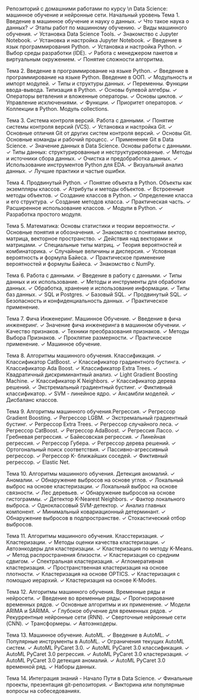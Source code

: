 Репозиторий с домашними работами по курсу \n
Data Science: машинное обучение и нейронные сети.
Начальный уровень
Тема 1. Введение в машинное обучение и науку о данных.
✓ Что такое наука о данных?
✓ Этапы работ по машинному обучению.
✓ Виды машинного обучения.
✓ Установка Data Science Tools.
✓ Знакомство с Jupyter Notebook.
✓ Установка и настройка Jupyter Notebook.
✓ Введение в язык программирования Python.
✓ Установка и настройка Python.
✓ Выбор среды разработки (IDE).
✓ Работа с менеджером пакетов и виртуальным окружением.
✓ Понятие сложности алгоритма.

Тема 2. Введение в программирование на языке Python.
✓ Введение в программирование на языке Python. Введение в ООП.
✓ Модульность и импорт модулей.
✓ Типы и структуры данных.
✓ Переменны. Функции ввода-вывода. Типизация в Python.
✓ Основы булевой алгебры.
✓ Операторы ветвления и вложенные операторы.
✓ Основы циклов.
✓ Управление исключениями.
✓ Функции.
✓ Приоритет операторов.
✓ Коллекции в Python. Модуль collections.

Тема 3. Система контроля версий. Работа с данными.
✓ Понятие системы контроля версий (VCS).
✓ Установка и настройка Git.
✓ Основные отличия Git от других систем контроля версий.
✓ Основы Git. Основные команды и рабочий процесс.
✓ Применение Git в Data Science.
✓ Значение данных в Data Science. Основы работы с данными.
✓ Типы данных: структурированные и неструктурированные.
✓ Методы и источники сбора данных.
✓ Очистка и предобработка данных.
✓ Использование инструментов Python для EDA.
✓ Визуальный анализ данных.
✓ Лучшие практики и частые ошибки.

Тема 4. Продвинутый Python.
✓ Понятие объекта в Python. Объекты как экземпляры классов.
✓ Атрибуты и методы объектов.
✓ Встроенные методы объектов.
✓ Создание классов в Python.
✓ Определение класса и его структура.
✓ Создание методов класса.
✓ Практическая часть.
✓ Расширенное использование классов.
✓ Модули в Python.
✓ Разработка простого модуля.

Тема 5. Математика: Основы статистики и теории вероятности.
✓ Основные понятия и обозначения.
✓ Знакомство с понятиями вектор, матрица, векторное пространство.
✓ Действия над векторами и матрицами.
✓ Специальные типы матриц.
✓ Теория вероятностей и комбинаторика.
✓ Случайные величины и дисперсия.
✓ Условная вероятность и формула Байеса.
✓ Практическое применение вероятностей и формулы Байеса.
✓ Знакомство с NumPy.

Тема 6. Работа с данными.
✓ Введение в работу с данными.
✓ Типы данных и их использование.
✓ Методы и инструменты для обработки данных.
✓ Обработка, хранение и использование информации.
✓ Типы баз данных.
✓ SQL и Postgres.
✓ Базовый SQL.
✓ Продвинутый SQL.
✓ Безопасность и конфиденциальность данных.
✓ Практическое применение.

Тема 7. Фича Инженеринг. Машинное Обучение.
✓ Введение в фича инженеринг.
✓ Значение фича инженеринга в машинном обучении.
✓ Качество признаков.
✓ Техники преобразования признаков.
✓ Методы Выбора Признаков.
✓ Проклятие размерности.
✓ Практическое применение.
✓ Машинное обучение.

Тема 8. Алгоритмы машинного обучения. Классификация.
✓ Классификатор CatBoost.
✓ Классификатор градиентного бустинга.
✓ Классификатор Ada Boost.
✓ Классификатор Extra Trees.
✓ Квадратичный дискриминантный анализ.
✓ Light Gradient Boosting Machine.
✓ Классификатор K Neighbors.
✓ Классификатор дерева решений.
✓ Экстремальный градиентный бустинг.
✓ Фиктивный классификатор.
✓ SVM - линейное ядро.
✓ Ансамбли моделей.
✓ Дисбаланс классов.

Тема 9. Алгоритмы машинного обучения.Регрессия.
✓ Регрессор Gradient Boosting.
✓ Регрессор LGBM.
✓ Экстремальный градиентный бустинг.
✓ Регрессор Extra Trees.
✓ Регрессор случайного леса.
✓ Регрессор CatBoost.
✓ Регрессор AdaBoost.
✓ Регрессия Лассо.
✓ Гребневая регрессия.
✓ Байесовская регрессия.
✓ Линейная регрессия.
✓ Регрессор Губера.
✓ Регрессор дерева решений.
✓ Ортогональный поиск соответствия.
✓ Пассивно-агрессивный регрессор.
✓ Регрессор K- ближайших соседей.
✓ Фиктивный регрессор.
✓ Elastic Net.

Тема 10. Алгоритмы машинного обучения. Детекция аномалий.
✓ Аномалии.
✓ Обнаружение выбросов на основе углов.
✓ Локальный выброс на основе кластеризации.
✓ Локальный выброс на основе связности.
✓ Лес деревьев.
✓ Обнаружение выбросов на основе гистограммы.
✓ Детектор K-Nearest Neighbors.
✓ Фактор локального выброса.
✓ Одноклассовый SVM-детектор.
✓ Анализ главных компонент.
✓ Минимальный ковариационный детерминант.
✓ Обнаружение выбросов в подпространстве.
✓ Стохастический отбор выбросов.

Тема 11. Алгоритмы машинного обучения. Класстеризация.
✓ Кластеризации.
✓ Методы оценки качества кластеризации.
✓ Автоэнкодеры для кластеризации.
✓ Кластеризация по методу K-Means.
✓ Метод распространения близости.
✓ Кластеризация со средним сдвигом.
✓ Спектральная кластеризация.
✓ Агломеративная кластеризация.
✓ Пространственная кластеризация на основе плотности.
✓ Кластеризация на основе OPTICS.
✓ Кластеризация с помощью иерархий.
✓ Кластеризация на основе K-Modes.

Тема 12. Алгоритмы машинного обучения. Временные ряды и нейросети.
✓ Введение во временные ряды.
✓ Прогнозирование временных рядов.
✓ Основные алгоритмы и их применение.
✓ Модели ARIMA и SARIMA.
✓ Глубокое обучение для временных рядов.
✓ Рекуррентные нейронные сети (RNN).
✓ Сверточные нейронные сети (CNN).
✓ Трансформеры.
✓ Автоэнкодеры.

Тема 13. Машинное обучение. AutoML.
✓ Введение в AutoML.
✓ Популярные инструменты в AutoML.
✓ Ограничения текущих AutoML систем.
✓ AutoML PyCaret 3.0.
✓ AutoML PyCaret 3.0 классификация.
✓ AutoML PyCaret 3.0 регрессия.
✓ AutoML PyCaret 3.0 кластеризация.
✓ AutoML PyCaret 3.0 детекция аномалий.
✓ AutoML PyCaret 3.0 временной ряд.
✓ Наборы данных.

Тема 14. Интеграция знаний - Начало Пути в Data Science.
✓ Финальные проекты, презентация git-репозитория.
✓ Викторина или популярные вопросы на собеседованиях.
